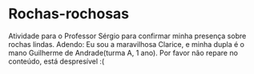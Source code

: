 # Rochas-rochosas
Atividade para o Professor Sérgio para confirmar minha presença sobre rochas lindas. Adendo: Eu sou a maravilhosa Clarice, e minha dupla é o mano Guilherme de Andrade(turma A, 1 ano). Por favor não repare no conteúdo, está despresível :(
